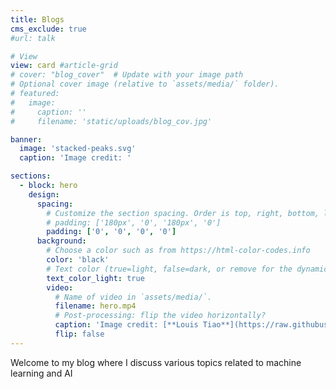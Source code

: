```yaml
---
title: Blogs
cms_exclude: true
#url: talk

# View
view: card #article-grid
# cover: "blog_cover"  # Update with your image path
# Optional cover image (relative to `assets/media/` folder).
# featured:
#   image:
#     caption: ''
#     filename: 'static/uploads/blog_cov.jpg'

banner:
  image: 'stacked-peaks.svg'
  caption: 'Image credit: '

sections:
  - block: hero
    design:
      spacing:
        # Customize the section spacing. Order is top, right, bottom, left.
        # padding: ['180px', '0', '180px', '0']
        padding: ['0', '0', '0', '0']
      background:
        # Choose a color such as from https://html-color-codes.info
        color: 'black'
        # Text color (true=light, false=dark, or remove for the dynamic theme color).
        text_color_light: true
        video:
          # Name of video in `assets/media/`.
          filename: hero.mp4
          # Post-processing: flip the video horizontally?
          caption: 'Image credit: [**Louis Tiao**](https://raw.githubusercontent.com/ltiao/tiao.io)'
          flip: false
---
```

Welcome to my blog where I discuss various topics related to machine learning and AI
